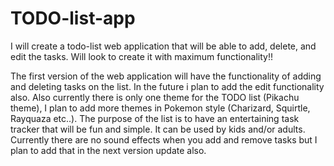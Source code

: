 # TODO-list-app
I will create a todo-list web application that will be able to add, delete, and edit the tasks. Will look to create it with maximum functionality!!


The first version of the web application will have the functionality of adding and deleting tasks on the list.
In the future i plan to add the edit functionality also.
Also currently there is only one theme for the TODO list (Pikachu theme), I plan to add more themes in Pokemon style (Charizard, Squirtle, Rayquaza etc..).
The purpose of the list is to have an entertaining task tracker that will be fun and simple.
It can be used by kids and/or adults.
Currently there are no sound effects when you add and remove tasks but I plan to add that in the next version update also.

